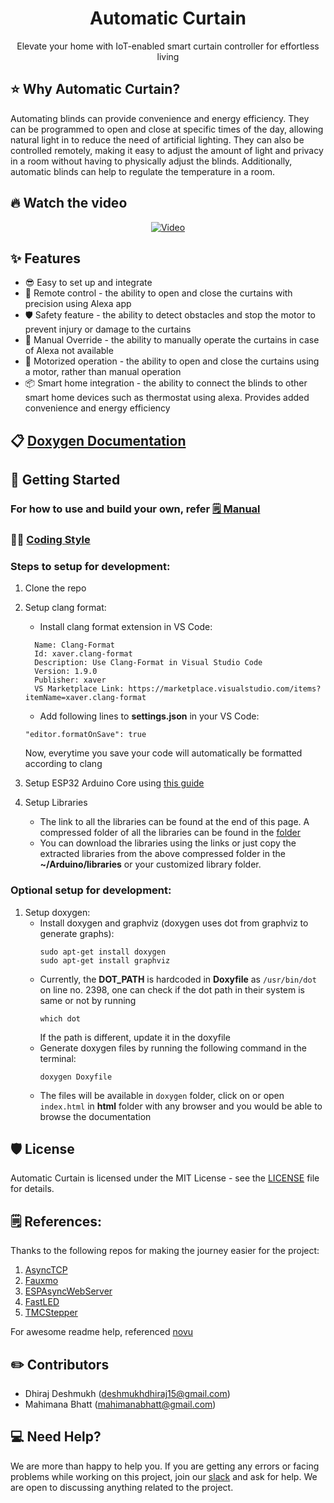 <h1 align="center">Automatic Curtain</h1>

<div align="center">
Elevate your home with IoT-enabled smart curtain controller for effortless living
</div>

## ⭐️ Why Automatic Curtain?
Automating blinds can provide convenience and energy efficiency. They can be programmed to open and close at specific times of the day, allowing natural light in to reduce the need of artificial lighting. They can also be controlled remotely, making it easy to adjust the amount of light and privacy in a room without having to physically adjust the blinds. Additionally, automatic blinds can help to regulate the temperature in a room.

## 🔥 Watch the video

<p align="center">
  <a href="https://www.youtube.com/watch?v=RMJ6SqKFGqU">
    <img src="https://img.youtube.com/vi/RMJ6SqKFGqU/0.jpg" alt="Video">
  </a>
</p>

## ✨ Features

- 😎 Easy to set up and integrate
- 📱 Remote control - the ability to open and close the curtains with precision using Alexa app
- 🛡 Safety feature - the ability to detect obstacles and stop the motor to prevent injury or damage to the curtains
- 💅 Manual Override - the ability to manually operate the curtains in case of Alexa not available
- 🚀 Motorized operation - the ability to open and close the curtains using a motor, rather than manual operation
- 📦 Smart home integration - the ability to connect the blinds to other smart home devices such as thermostat using alexa. Provides added convenience and energy efficiency

## 📋 [Doxygen Documentation](https://mahimanagit.github.io/automatic_curtain/)

## 🚀 Getting Started
### For how to use and build your own, refer [🗒 Manual](resources/MANUAL/manual.pdf)
### 👨‍💻 [Coding Style](https://google.github.io/styleguide/cppguide.html)
### Steps to setup for development:
1. Clone the repo
2. Setup clang format:
   - Install clang format extension in VS Code: 
    ```
      Name: Clang-Format
      Id: xaver.clang-format
      Description: Use Clang-Format in Visual Studio Code
      Version: 1.9.0
      Publisher: xaver
      VS Marketplace Link: https://marketplace.visualstudio.com/items?itemName=xaver.clang-format
    ```
   - Add following lines to **settings.json** in your VS Code:
    ```
    "editor.formatOnSave": true
    ```
    Now, everytime you save your code will automatically be formatted according to clang
    
3. Setup ESP32 Arduino Core using [this guide](https://randomnerdtutorials.com/installing-the-esp32-board-in-arduino-ide-windows-instructions/)
   
4. Setup Libraries
   - The link to all the libraries can be found at the end of this page. A compressed folder of all the libraries can be found in the [folder](resources/LIBRARY_ZIP/ac_lib.zip)
   - You can download the libraries using the links or just copy the extracted libraries from the above compressed folder in the **~/Arduino/libraries** or your customized library folder.

### Optional setup for development:
1. Setup doxygen:
   - Install doxygen and graphviz (doxygen uses dot from graphviz to generate graphs):
      ```
      sudo apt-get install doxygen
      sudo apt-get install graphviz 
      ```
   - Currently, the **DOT_PATH** is hardcoded in **Doxyfile** as `/usr/bin/dot` on line no. 2398, one can check if the dot path in their system is same or not by running
      ```
      which dot
      ```
      If the path is different, update it in the doxyfile
   - Generate doxygen files by running the following command in the terminal:
      ```
      doxygen Doxyfile
      ```
    - The files will be available in `doxygen` folder, click on or open `index.html` in **html** folder with any browser and you would be able to browse the documentation


## 🛡️ License

Automatic Curtain is licensed under the MIT License - see the [LICENSE](LICENSE.md) file for details.


## 🗒 References:

Thanks to the following repos for making the journey easier for the project:

1. [AsyncTCP](https://github.com/me-no-dev/AsyncTCP.git)
2. [Fauxmo](https://github.com/vintlabs/fauxmoESP.git)
3. [ESPAsyncWebServer](https://github.com/me-no-dev/ESPAsyncWebServer.git)
4. [FastLED](https://github.com/FastLED/FastLED.git)
5. [TMCStepper](https://github.com/teemuatlut/TMCStepper.gi)

For awesome readme help, referenced [novu](https://github.com/novuhq/novu)

## ✏️ Contributors 

- Dhiraj Deshmukh (deshmukhdhiraj15@gmail.com)
- Mahimana Bhatt (mahimanabhatt@gmail.com)

## 💻 Need Help?

We are more than happy to help you. If you are getting any errors or facing problems while working on this project, join our [slack](https://join.slack.com/t/mad-myj2315/shared_invite/zt-1n3oqsv1z-pdAomyv074gVCvfYfFaRgA) and ask for help. We are open to discussing anything related to the project.
